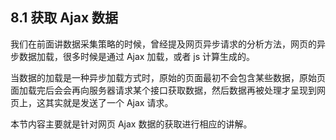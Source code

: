 ## 8.1 获取 Ajax 数据

我们在前面讲数据采集策略的时候，曾经提及网页异步请求的分析方法，网页的异步数据加载，很多时候是通过 Ajax 加载，或者 js 计算生成的。

当数据的加载是一种异步加载方式时，原始的页面最初不会包含某些数据，原始页面加载完后会会再向服务器请求某个接口获取数据，然后数据再被处理才呈现到网页上，这其实就是发送了一个 Ajax 请求。

本节内容主要就是针对网页 Ajax 数据的获取进行相应的讲解。